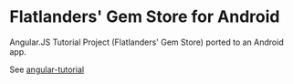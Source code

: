 # Flatlanders' Gem Store for Android #

Angular.JS Tutorial Project (Flatlanders' Gem Store) ported to an Android app.

See [angular-tutorial](https://bitbucket.org/stpettersens/angular-tutorial)
